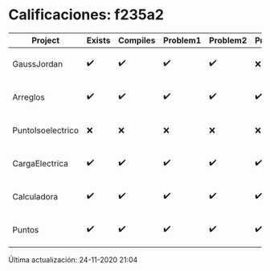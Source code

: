 # Calificaciones: f235a2
|Project|Exists|Compiles|Problem1|Problem2|Problem3|Extra|Grade|CommitHash|CommitDate|CheckDate|DueDate|Comments|
|-|-|-|-|-|-|-|-|-|-|-|-|-|
|GaussJordan|✔️|✔️|✔️|✔️|❌|❌|8.6|6c61bd7623cb49cb84277374b679f4e7dc21f944|29-10-2020 11:52:52|29-10-2020 21:39:04|29-10-2020 21:00:00|////No avisa al usuario que el sistema no tiene solución/No intercambia las filas cuando un pivote es cero|
|Arreglos|✔️|✔️|✔️|✔️|✔️|✔️|10.0|b936f32ae722c3ac418f17d958d2db968006630e|20-10-2020 10:23:29|27-10-2020 22:28:09|22-10-2020 21:00:00|///|
|PuntoIsoelectrico|❌|❌|❌|❌|❌|❌|5.0|nan|nan|24-11-2020 21:04:19|26-11-2020 21:00:00|No se encontró el archivo en PracticasComputacionI/PuntoIsoelectrico/Grupo.cpp|
|CargaElectrica|✔️|✔️|✔️|✔️|✔️|✔️|10.0|f90311cbebe1509aa2a60f4485f22af5e620d7ae|18-11-2020 23:46:22|19-11-2020 21:08:23|19-11-2020 21:00:00|///|
|Calculadora|✔️|✔️|✔️|✔️|✔️|✔️|10.0|2be96eb3c12c88ce2e7ca157cfb174561eb74ca1|11-10-2020 20:54:38|15-10-2020 21:24:41|15-10-2020 21:00:00|nan|
|Puntos|✔️|✔️|✔️|✔️|✔️|✔️|10.0|941de9de3763d02a40dc29a275af50187f905224|04-11-2020 17:41:50|04-11-2020 21:03:41|05-11-2020 21:00:00|///|

Última actualización: 24-11-2020 21:04